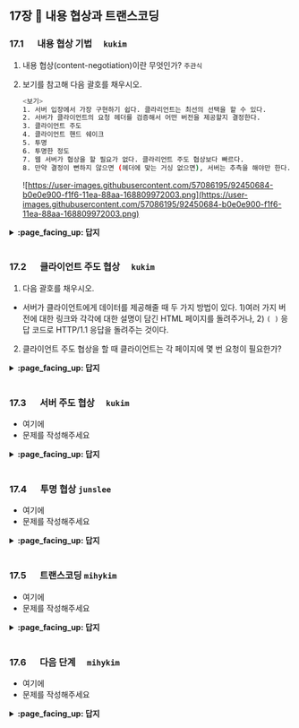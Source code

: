 ## 17장 :octopus: 내용 협상과 트랜스코딩
### __17.1__ 　  내용 협상 기법　 `kukim`
1. 내용 협상(content-negotiation)이란 무엇인가? `주관식`

2. 보기를 참고해 다음 괄호를 채우시오.

    ```bash
    <보기>
    1. 서버 입장에서 가장 구현하기 쉽다. 클라리언트는 최선의 선택을 할 수 있다.
    2. 서버가 클라이언트의 요청 헤더를 검증해서 어떤 버전을 제공할지 결정한다.
    3. 클라이언트 주도
    4. 클라이언트 핸드 쉐이크
    5. 투명
    6. 투명한 정도
    7. 웹 서버가 협상을 할 필요가 없다. 클라리언트 주도 협상보다 빠르다.
    8. 만약 결정이 뻔하지 않으면 (헤더에 맞는 거싱 없으면), 서버는 추측을 해야만 한다.
    ```
    ![https://user-images.githubusercontent.com/57086195/92450684-b0e0e900-f1f6-11ea-88aa-168809972003.png](https://user-images.githubusercontent.com/57086195/92450684-b0e0e900-f1f6-11ea-88aa-168809972003.png)
  
<details>
<summary> <b> :page_facing_up: 답지 </b>  </summary>
<div markdown="1">
  
1. 내용 협상(content-negotiation)이란 무엇인가? `주관식`
  - 하나의 URL이 여러 가지 리소스 중 적합한 것에 대응되도록 할 수 있는 것 ( ex) 같은 웹페이지의 한국어, 영어, 터키어 버전을 제공)
  - 서버에 있는 페이지들 중 어떤 것이(어떤 버전이, 어떤 언어가 . . .) 클라이언트에게 맞는지 판단하는 방법

2. 보기를 참고해 다음 괄호를 채우시오.

    ```bash
    <보기>
    1. 서버 입장에서 가장 구현하기 쉽다. 클라리언트는 최선의 선택을 할 수 있다.
    2. 서버가 클라이언트의 요청 헤더를 검증해서 어떤 버전을 제공할지 결정한다.
    3. 클라이언트 주도
    4. 클라이언트 핸드 쉐이크
    5. 투명
    6. 투명한 정도
    7. 웹 서버가 협상을 할 필요가 없다. 클라리언트 주도 협상보다 빠르다.
    8. 만약 결정이 뻔하지 않으면 (헤더에 맞는 거싱 없으면), 서버는 추측을 해야만 한다.
    ```
    ![https://user-images.githubusercontent.com/57086195/92450684-b0e0e900-f1f6-11ea-88aa-168809972003.png](https://user-images.githubusercontent.com/57086195/92450684-b0e0e900-f1f6-11ea-88aa-168809972003.png)
  - 정답 :  (a - 3), (b - 1), (c - 2), (d - 8), (e - 5), (f - 7)

</div>
</details>
<br>

### __17.2__ 　  클라이언트 주도 협상　 `kukim`
1. 다음 괄호를 채우시오.
- 서버가 클라이언트에게 데이터를 제공해줄 때 두 가지 방법이 있다. 1)여러 가지 버전에 대한 링크와 각각에 대한 설명이 담긴 HTML 페이지를 돌려주거나, 2) `( )` 응답 코드로 HTTP/1.1 응답을 돌려주는 것이다.

2. 클라이언트 주도 협상을 할 때 클라이언트는 각 페이지에 몇 번 요청이 필요한가?
    
<details>
<summary> <b> :page_facing_up: 답지 </b>  </summary>
<div markdown="1">
  
1. 다음 괄호를 채우시오.
- 서버가 클라이언트에게 데이터를 제공해줄 때 두 가지 방법이 있다. 1)여러 가지 버전에 대한 링크와 각각에 대한 설명이 담긴 HTML 페이지를 돌려주거나, 2) `( )` 응답 코드로 HTTP/1.1 응답을 돌려주는 것이다.
    - 300 Multiple Choices
2. 클라이언트 주도 협상을 할 때 클라이언트는 각 페이지에 몇 번 요청이 필요한가?
    - 두 번의 요청이 필요하다.
    - 한 번은 목록을 얻을 때 (내가 요청한 페이지가 어떤 언어로 이루어져 있는지 전체 확인)
    - 한 번은 내가 요청한 사본을 얻을 때 필요하다. (어떤 언어로 되어있는지 확인한 후 내가 확인할 수 있는 언어로 다시 요청)

</div>
</details>
<br>

### __17.3__ 　  서버 주도 협상　 `kukim`
- 여기에
- 문제를 작성해주세요
<details>
<summary> <b> :page_facing_up: 답지 </b>  </summary>
<div markdown="1">
  
- 여기에
- 해설을 작성해주세요

</div>
</details>
<br>

### __17.4__ 　  투명 협상 `junslee`
- 여기에
- 문제를 작성해주세요
<details>
<summary> <b> :page_facing_up: 답지 </b>  </summary>
<div markdown="1">
  
- 여기에
- 해설을 작성해주세요

</div>
</details>
<br>

### __17.5__ 　  트랜스코딩 `mihykim`
- 여기에
- 문제를 작성해주세요
<details>
<summary> <b> :page_facing_up: 답지 </b>  </summary>
<div markdown="1">
  
- 여기에
- 해설을 작성해주세요

</div>
</details>
<br>

### __17.6__ 　  다음 단계　 `mihykim`
- 여기에
- 문제를 작성해주세요
<details>
<summary> <b> :page_facing_up: 답지 </b>  </summary>
<div markdown="1">
  
- 여기에
- 해설을 작성해주세요

</div>
</details>
<br>

